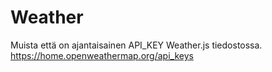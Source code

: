 # Weather

Muista että on ajantaisainen API_KEY Weather.js tiedostossa.
https://home.openweathermap.org/api_keys
